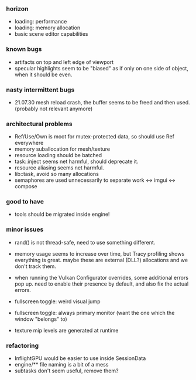 ### horizon
- loading: performance
- loading: memory allocation
- basic scene editor capabilities

### known bugs
- artifacts on top and left edge of viewport
- specular highlights seem to be "biased"
    as if only on one side of object, when it should be even.

### nasty intermittent bugs
- 21.07.30 mesh reload crash, the buffer seems to be freed and then used.
  (probably not relevant anymore)
   
### architectural problems
- Ref/Use/Own is moot for mutex-protected data, so should use Ref everywhere
- memory suballocation for mesh/texture
- resource loading should be batched
- task::inject seems net harmful, should deprecate it.
- resource aliasing seems net harmful. 
- lib::task, avoid so many allocations
- semaphores are used unnecessarily to separate work <-> imgui <-> compose

### good to have
- tools should be migrated inside engine!

### minor issues
- rand() is not thread-safe, need to use something different.

- memory usage seems to increase over time,
    but Tracy profiling shows everything is great.
    maybe these are external (DLL?) allocations and we don't track them.

- when running the Vulkan Configurator overrides, some additional errors pop up.
    need to enable their presence by default, and also fix the actual errors.

- fullscreen toggle: weird visual jump
- fullscreen toggle: always primary monitor (want the one which the window "belongs" to)
- texture mip levels are generated at runtime

### refactoring
- InflightGPU would be easier to use inside SessionData
- engine/** file naming is a bit of a mess
- subtasks don't seem useful, remove them?
